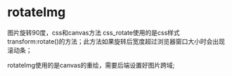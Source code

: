 # rotateImg
图片旋转90度，css和canvas方法
css_rotate使用的是css样式transform:rotate()的方法；此方法如果旋转后宽度超过浏览器窗口大小时会出现滚动条；

rotateImg使用的是canvas的重绘，需要后端设置好图片跨域;

